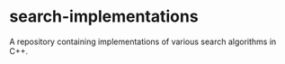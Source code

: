 # search-implementations
A repository containing implementations of various search algorithms in C++.

